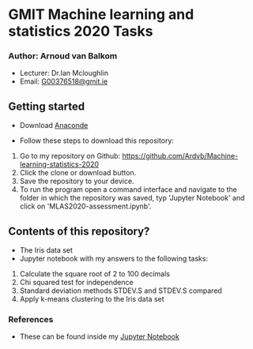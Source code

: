 # GMIT Machine learning and statistics 2020 Tasks

### Author: Arnoud van Balkom
- Lecturer: Dr.Ian Mcloughlin
- Email: G00376518@gmit.ie

## Getting started
- Download [Anaconde](https://www.anaconda.com/)

- Follow these steps to download this repository:

1. Go to my repository on Github: https://github.com/Ardvb/Machine-learning-statistics-2020
2. Click the clone or download button.
3. Save the repository to your device.
4. To run the program open a command interface and navigate to the folder in which the repository was saved, 
typ 'Jupyter Notebook' and click on 'MLAS2020-assessment.ipynb'.

## Contents of this repository?

- The Iris data set
- Jupyter notebook with my answers to the following tasks:

1. Calculate the square root of 2 to 100 decimals
2. Chi squared test for independence
3. Standard deviation methods STDEV.S and STDEV.S compared
4. Apply k-means clustering to the Iris data set


### References

- These can be found inside my [Jupyter Notebook](https://github.com/Ardvb/Machine-learning-statistics-2020/blob/main/MLAS2020-assessment.ipynb)

